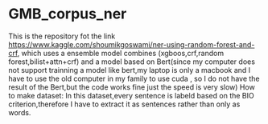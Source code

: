 # GMB_corpus_ner
This is the repository fot the link https://www.kaggle.com/shoumikgoswami/ner-using-random-forest-and-crf, which uses a ensemble model combines (xgboos,crf,random forest,bilist+attn+crf) and a model based on Bert(since my computer does not support trainning a model like bert,my laptop is only a macbook and I have to use the old computer in my family to use cuda , so I do not have the result of the Bert,but the code works fine just the speed is very slow)
How to make dataset:
In this dataset,every sentence is labeld based on the BIO criterion,therefore I have to extract it as sentences rather than only as words.
